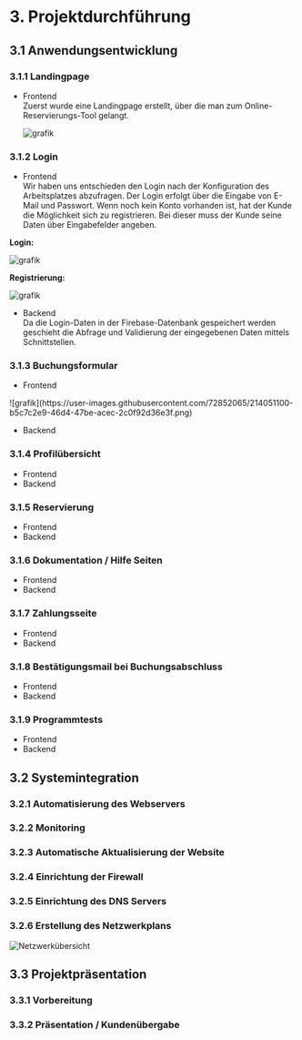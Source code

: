 # 3. Projektdurchführung

## 3.1 Anwendungsentwicklung
### 3.1.1 Landingpage
* Frontend </br>
Zuerst wurde eine Landingpage erstellt, über die man zum Online-Reservierungs-Tool gelangt. </p>
![grafik](https://user-images.githubusercontent.com/72852065/214048801-516693a6-b6cb-4e47-a470-0658e38f95d4.png)

### 3.1.2 Login
* Frontend </br>
Wir haben uns entschieden den Login nach der Konfiguration des Arbeitsplatzes abzufragen. Der Login erfolgt über die Eingabe von E-Mail und Passwort. Wenn noch kein Konto vorhanden ist, hat der Kunde die Möglichkeit sich zu registrieren. Bei dieser muss der Kunde seine Daten über Eingabefelder angeben. </p>

<strong>Login:</strong> </p>
![grafik](https://user-images.githubusercontent.com/72852065/214049304-9c73a252-9f38-41df-b893-3d81c5c005c1.png) </p>
<strong>Registrierung:</strong> </p>
![grafik](https://user-images.githubusercontent.com/72852065/214049524-e6706c16-2728-41c2-8bfa-6ebdd5f9c855.png) </p>

* Backend </br>
Da die Login-Daten in der Firebase-Datenbank gespeichert werden geschieht die Abfrage und Validierung der eingegebenen Daten mittels Schnittstellen. </p>

### 3.1.3 Buchungsformular
* Frontend </br>
</p>
![grafik](https://user-images.githubusercontent.com/72852065/214051100-b5c7c2e9-46d4-47be-acec-2c0f92d36e3f.png)




* Backend


### 3.1.4 Profilübersicht
* Frontend
* Backend
### 3.1.5 Reservierung
* Frontend
* Backend
### 3.1.6 Dokumentation / Hilfe Seiten
* Frontend
* Backend
### 3.1.7 Zahlungsseite
* Frontend
* Backend
### 3.1.8 Bestätigungsmail bei Buchungsabschluss
* Frontend
* Backend
### 3.1.9 Programmtests
* Frontend
* Backend

## 3.2 Systemintegration
### 3.2.1 Automatisierung des Webservers
### 3.2.2 Monitoring
### 3.2.3 Automatische Aktualisierung der Website
### 3.2.4 Einrichtung der Firewall
### 3.2.5 Einrichtung des DNS Servers
### 3.2.6 Erstellung des Netzwerkplans
![Netzwerkübersicht](https://user-images.githubusercontent.com/72852065/212857433-0980954b-f5f4-4e52-86f0-db2f07fc1af8.png)

## 3.3 Projektpräsentation
### 3.3.1 Vorbereitung
### 3.3.2 Präsentation / Kundenübergabe
